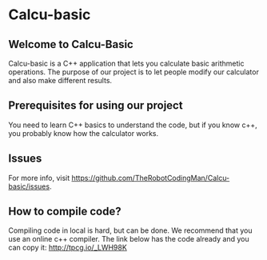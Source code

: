 # Calcu-basic
## Welcome to Calcu-Basic
Calcu-basic is a C++ application that lets you calculate basic arithmetic operations. The purpose of our project is to let people modify our calculator and also make different results.
## Prerequisites for using our project
You need to learn C++ basics to understand the code, but if you know c++, you probably know how the calculator works.
## Issues
For more info, visit https://github.com/TheRobotCodingMan/Calcu-basic/issues.
## How to compile code?
Compiling code in local is hard, but can be done. We recommend that you use an online c++ compiler. The link below has the code already and you can copy it:
http://tpcg.io/_LWH98K
